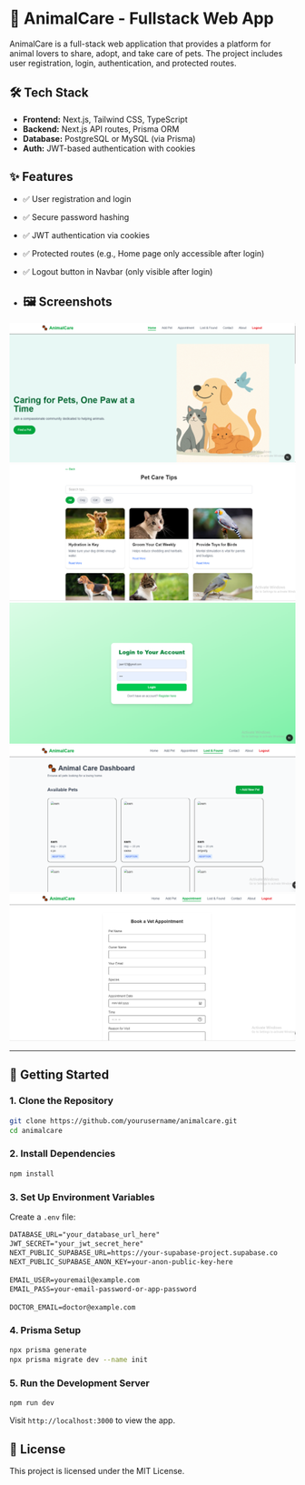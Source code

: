# 🐾 AnimalCare - Fullstack Web App

AnimalCare is a full-stack web application that provides a platform for animal lovers to share, adopt, and take care of pets. The project includes user registration, login, authentication, and protected routes.

## 🛠️ Tech Stack

- **Frontend:** Next.js, Tailwind CSS, TypeScript
- **Backend:** Next.js API routes, Prisma ORM
- **Database:** PostgreSQL or MySQL (via Prisma)
- **Auth:** JWT-based authentication with cookies

## ✨ Features

- ✅ User registration and login
- ✅ Secure password hashing
- ✅ JWT authentication via cookies
- ✅ Protected routes (e.g., Home page only accessible after login)
- ✅ Logout button in Navbar (only visible after login)

- ## 🖼️ Screenshots



![Homepage](./public/screenshots/home.PNG)
![Petcare](./public/screenshots/cvare.PNG)
![Log](./public/screenshots/log.PNG)
![Lost&found](./public/screenshots/lost.PNG)
![Vetappointment](./public/screenshots/appointment.PNG)

---

## 🚀 Getting Started

### 1. Clone the Repository

```bash
git clone https://github.com/yourusername/animalcare.git
cd animalcare
```

### 2. Install Dependencies

```bash
npm install
```

### 3. Set Up Environment Variables

Create a `.env` file:

```env
DATABASE_URL="your_database_url_here"
JWT_SECRET="your_jwt_secret_here"
NEXT_PUBLIC_SUPABASE_URL=https://your-supabase-project.supabase.co
NEXT_PUBLIC_SUPABASE_ANON_KEY=your-anon-public-key-here

EMAIL_USER=youremail@example.com
EMAIL_PASS=your-email-password-or-app-password

DOCTOR_EMAIL=doctor@example.com

```

### 4. Prisma Setup

```bash
npx prisma generate
npx prisma migrate dev --name init
```

### 5. Run the Development Server

```bash
npm run dev
```

Visit `http://localhost:3000` to view the app.

## 📜 License

This project is licensed under the MIT License.
